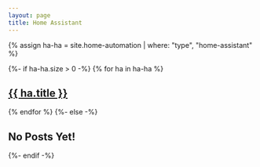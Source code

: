```yaml
---
layout: page
title: Home Assistant
---
```

{% assign ha-ha = site.home-automation | where: "type", "home-assistant" %}

{%- if ha-ha.size > 0 -%}
{% for ha in ha-ha %}
<div class="home-automation"><h2><a href="{{ ha.url }}">{{ ha.title }}</a></h2></div>
{% endfor %}
{%- else -%}
<div class="home-automation"><h2>No Posts Yet!</h2></div>
{%- endif -%}